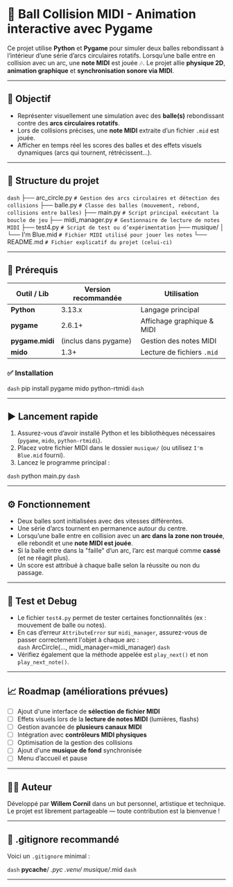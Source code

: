 # 🎵 Ball Collision MIDI - Animation interactive avec Pygame

Ce projet utilise **Python** et **Pygame** pour simuler deux balles rebondissant à l’intérieur d’une série d’arcs circulaires rotatifs. Lorsqu’une balle entre en collision avec un arc, une **note MIDI** est jouée 🎶. Le projet allie **physique 2D**, **animation graphique** et **synchronisation sonore via MIDI**.

---

## 🎯 Objectif

- Représenter visuellement une simulation avec des **balle(s)** rebondissant contre des **arcs circulaires rotatifs**.
- Lors de collisions précises, une **note MIDI** extraite d’un fichier `.mid` est jouée.
- Afficher en temps réel les scores des balles et des effets visuels dynamiques (arcs qui tournent, rétrécissent...).

---

## 📁 Structure du projet

`dash`
├── arc_circle.py              `# Gestion des arcs circulaires et détection des collisions`
├── balle.py                   `# Classe des balles (mouvement, rebond, collisions entre balles)`
├── main.py                    `# Script principal exécutant la boucle de jeu`
├── midi_manager.py            `# Gestionnaire de lecture de notes MIDI`
├── test4.py                   `# Script de test ou d’expérimentation`
├── musique/
│   └── I'm Blue.mid           `# Fichier MIDI utilisé pour jouer les notes`
└── README.md                  `# Fichier explicatif du projet (celui-ci)`

---

## 🧰 Prérequis

| Outil / Lib                  | Version recommandée | Utilisation                          |
|------------------------------|----------------------|--------------------------------------|
| **Python**                   | 3.13.x               | Langage principal                    |
| **pygame**                   | 2.6.1+               | Affichage graphique & MIDI          |
| **pygame.midi**              | (inclus dans pygame) | Gestion des notes MIDI              |
| **mido**                     | 1.3+                 | Lecture de fichiers `.mid`          |

### ✅ Installation

`dash`
pip install pygame mido python-rtmidi
`dash`

---

## ▶️ Lancement rapide

1. Assurez-vous d’avoir installé Python et les bibliothèques nécessaires (`pygame`, `mido`, `python-rtmidi`).
2. Placez votre fichier MIDI dans le dossier `musique/` (ou utilisez `I'm Blue.mid` fourni).
3. Lancez le programme principal :

`dash`
python main.py
`dash`

---

## ⚙️ Fonctionnement

- Deux balles sont initialisées avec des vitesses différentes.
- Une série d’arcs tournent en permanence autour du centre.
- Lorsqu’une balle entre en collision avec un **arc dans la zone non trouée**, elle rebondit et une **note MIDI est jouée**.
- Si la balle entre dans la "faille" d’un arc, l’arc est marqué comme **cassé** (et ne réagit plus).
- Un score est attribué à chaque balle selon la réussite ou non du passage.

---

## 🧪 Test et Debug

- Le fichier `test4.py` permet de tester certaines fonctionnalités (ex : mouvement de balle ou notes).
- En cas d’erreur `AttributeError` sur `midi_manager`, assurez-vous de passer correctement l'objet à chaque arc :  
`dash`
ArcCircle(..., midi_manager=midi_manager)
`dash`
- Vérifiez également que la méthode appelée est `play_next()` et non `play_next_note()`.

---

## 📈 Roadmap (améliorations prévues)

- [ ] Ajout d'une interface de **sélection de fichier MIDI**
- [ ] Effets visuels lors de la **lecture de notes MIDI** (lumières, flashs)
- [ ] Gestion avancée de **plusieurs canaux MIDI**
- [ ] Intégration avec **contrôleurs MIDI physiques**
- [ ] Optimisation de la gestion des collisions
- [ ] Ajout d'une **musique de fond** synchronisée
- [ ] Menu d’accueil et pause

---

## 🧑‍💻 Auteur

Développé par **Willem Cornil** dans un but personnel, artistique et technique.  
Le projet est librement partageable — toute contribution est la bienvenue !

---

## 📝 .gitignore recommandé

Voici un `.gitignore` minimal :

`dash`
__pycache__/
*.pyc
.venv/
musique/*.mid
`dash`

---
